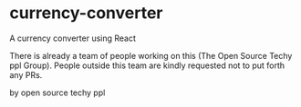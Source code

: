 # currency-converter
A currency converter using React

There is already a team of people working on this (The Open Source Techy ppl Group). People outside this team are kindly requested not to put forth any PRs.


by open source techy ppl

